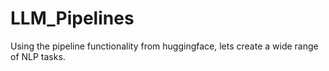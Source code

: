 # LLM_Pipelines
Using the pipeline functionality from huggingface, lets create a wide range of NLP tasks.
